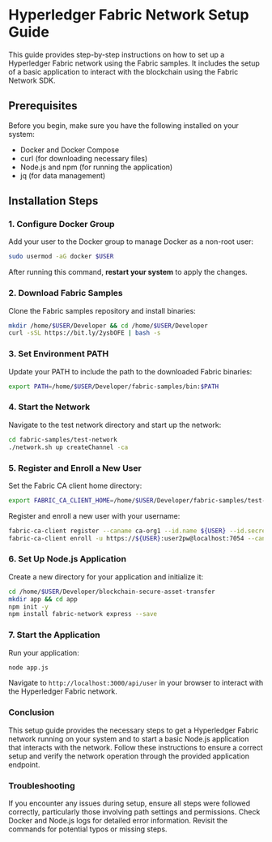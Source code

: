 # Hyperledger Fabric Network Setup Guide

This guide provides step-by-step instructions on how to set up a Hyperledger Fabric network using the Fabric samples. It includes the setup of a basic application to interact with the blockchain using the Fabric Network SDK.

## Prerequisites

Before you begin, make sure you have the following installed on your system:
- Docker and Docker Compose
- curl (for downloading necessary files)
- Node.js and npm (for running the application)
- jq (for data management)

## Installation Steps

### 1. Configure Docker Group

Add your user to the Docker group to manage Docker as a non-root user:
```bash
sudo usermod -aG docker $USER
```

After running this command, **restart your system** to apply the changes.

### 2. Download Fabric Samples

Clone the Fabric samples repository and install binaries:
```bash
mkdir /home/$USER/Developer && cd /home/$USER/Developer
curl -sSL https://bit.ly/2ysbOFE | bash -s
```

### 3. Set Environment PATH

Update your PATH to include the path to the downloaded Fabric binaries:
```bash
export PATH=/home/$USER/Developer/fabric-samples/bin:$PATH
```

### 4. Start the Network

Navigate to the test network directory and start up the network:
```bash
cd fabric-samples/test-network
./network.sh up createChannel -ca
```

### 5. Register and Enroll a New User

Set the Fabric CA client home directory:
```bash
export FABRIC_CA_CLIENT_HOME=/home/$USER/Developer/fabric-samples/test-network/organizations/peerOrganizations/org1.example.com
```

Register and enroll a new user with your username:
```bash
fabric-ca-client register --caname ca-org1 --id.name ${USER} --id.secret user2pw --id.type client --tls.certfiles ${PWD}/organizations/fabric-ca/org1/tls-cert.pem
fabric-ca-client enroll -u https://${USER}:user2pw@localhost:7054 --caname ca-org1 -M ${FABRIC_CA_CLIENT_HOME}/users/${USER}@org1.example.com/msp --tls.certfiles ${PWD}/organizations/fabric-ca/org1/tls-cert.pem
```

### 6. Set Up Node.js Application

Create a new directory for your application and initialize it:
```bash
cd /home/$USER/Developer/blockchain-secure-asset-transfer
mkdir app && cd app
npm init -y
npm install fabric-network express --save
```

### 7. Start the Application

Run your application:
```bash
node app.js
```

Navigate to `http://localhost:3000/api/user` in your browser to interact with the Hyperledger Fabric network.

### Conclusion

This setup guide provides the necessary steps to get a Hyperledger Fabric network running on your system and to start a basic Node.js application that interacts with the network. Follow these instructions to ensure a correct setup and verify the network operation through the provided application endpoint.

### Troubleshooting

If you encounter any issues during setup, ensure all steps were followed correctly, particularly those involving path settings and permissions. Check Docker and Node.js logs for detailed error information. Revisit the commands for potential typos or missing steps.
